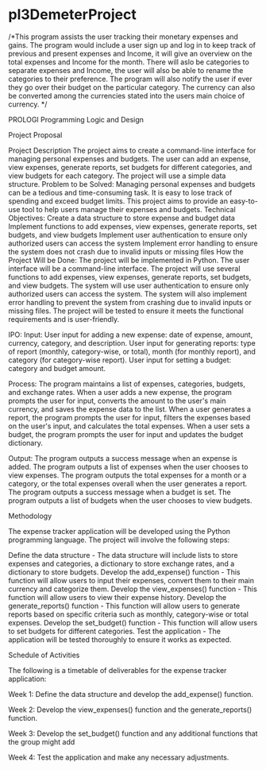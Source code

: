 # pl3DemeterProject
/*This program assists the user tracking their monetary expenses and gains. The program would include a user sign up and log in to keep track of previous and present expenses and Income, it will give an overview on the total expenses and Income for the month. There will aslo be categories to separate expenses and Income,  the user will also be able  to rename the categories to their preference. The program will also notify the user if ever they go over their budget on the particular category. The currency can also be converted among the currencies stated into the users main choice of currency. */


PROLOGI
Programming Logic and Design


Project Proposal


<Financial Tracker>



<Janrey Sison>
<Fiona Fei L. Dela Cruz>
<Konrad Romel C. Castelo>



Project Description
The project aims to create a command-line interface for managing personal expenses and budgets. The user can add an expense, view expenses, generate reports, set budgets for different categories, and view budgets for each category. The project will use a simple data structure.
Problem to be Solved:
Managing personal expenses and budgets can be a tedious and time-consuming task. It is easy to lose track of spending and exceed budget limits. This project aims to provide an easy-to-use tool to help users manage their expenses and budgets.
Technical Objectives:
Create a data structure to store expense and budget data
Implement functions to add expenses, view expenses, generate reports, set budgets, and view budgets
Implement user authentication to ensure only authorized users can access the system
Implement error handling to ensure the system does not crash due to invalid inputs or missing files
How the Project Will be Done:
The project will be implemented in Python. The user interface will be a command-line interface. The project will use several functions to add expenses, view expenses, generate reports, set budgets, and view budgets. The system will use user authentication to ensure only authorized users can access the system. The system will also implement error handling to prevent the system from crashing due to invalid inputs or missing files. The project will be tested to ensure it meets the functional requirements and is user-friendly.





IPO:
Input:
User input for adding a new expense: date of expense, amount, currency, category, and description.
User input for generating reports: type of report (monthly, category-wise, or total), month (for monthly report), and category (for category-wise report).
User input for setting a budget: category and budget amount.

Process:
The program maintains a list of expenses, categories, budgets, and exchange rates.
When a user adds a new expense, the program prompts the user for input, converts the amount to the user's main currency, and saves the expense data to the list.
When a user generates a report, the program prompts the user for input, filters the expenses based on the user's input, and calculates the total expenses.
When a user sets a budget, the program prompts the user for input and updates the budget dictionary.

Output:
The program outputs a success message when an expense is added.
The program outputs a list of expenses when the user chooses to view expenses.
The program outputs the total expenses for a month or a category, or the total expenses overall when the user generates a report.
The program outputs a success message when a budget is set.
The program outputs a list of budgets when the user chooses to view budgets.


Methodology

The expense tracker application will be developed using the Python programming language. The project will involve the following steps:

Define the data structure - The data structure will include lists to store expenses and categories, a dictionary to store exchange rates, and a dictionary to store budgets.
Develop the add_expense() function - This function will allow users to input their expenses, convert them to their main currency and categorize them.
Develop the view_expenses() function - This function will allow users to view their expense history.
Develop the generate_reports() function - This function will allow users to generate reports based on specific criteria such as monthly, category-wise or total expenses.
Develop the set_budget() function - This function will allow users to set budgets for different categories.
Test the application - The application will be tested thoroughly to ensure it works as expected.


Schedule of Activities

The following is a timetable of deliverables for the expense tracker application:

Week 1: Define the data structure and develop the add_expense() function.

Week 2: Develop the view_expenses() function and the generate_reports() function.

Week 3: Develop the set_budget() function and any additional functions that the group might add

Week 4: Test the application and make any necessary adjustments.
